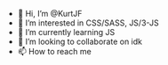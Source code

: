 - 👋 Hi, I’m @KurtJF
- 👀 I’m interested in CSS/SASS, JS/3-JS
- 🌱 I’m currently learning JS
- 💞️ I’m looking to collaborate on idk
- 📫 How to reach me 

<!---
KurtJF/KurtJF is a ✨ special ✨ repository because its `README.md` (this file) appears on your GitHub profile.
You can click the Preview link to take a look at your changes.
--->
